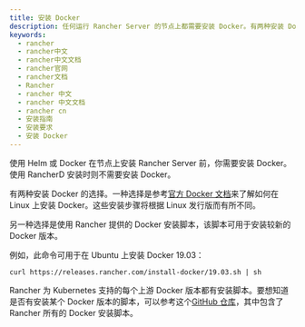 ```yaml
---
title: 安装 Docker
description: 任何运行 Rancher Server 的节点上都需要安装 Docker。有两种安装 Docker 的选择。一种选择是参考[官方 Docker 文档](https://docs.docker.com/install/)来了解如何在 Linux 上安装 Docker。这些安装步骤将根据 Linux 发行版而有所不同。另一种选择是使用 Rancher 提供的 Docker 安装脚本，该脚本可用于安装较新的 Docker 版本。
keywords:
  - rancher
  - rancher中文
  - rancher中文文档
  - rancher官网
  - rancher文档
  - Rancher
  - rancher 中文
  - rancher 中文文档
  - rancher cn
  - 安装指南
  - 安装要求
  - 安装 Docker
---
```


使用 Helm 或 Docker 在节点上安装 Rancher Server 前，你需要安装 Docker。使用 RancherD 安装时则不需要安装 Docker。

有两种安装 Docker 的选择。一种选择是参考[官方 Docker 文档](https://docs.docker.com/install/)来了解如何在 Linux 上安装 Docker。这些安装步骤将根据 Linux 发行版而有所不同。

另一种选择是使用 Rancher 提供的 Docker 安装脚本，该脚本可用于安装较新的 Docker 版本。

例如，此命令可用于在 Ubuntu 上安装 Docker 19.03：

```
curl https://releases.rancher.com/install-docker/19.03.sh | sh
```

Rancher 为 Kubernetes 支持的每个上游 Docker 版本都有安装脚本。要想知道是否有安装某个 Docker 版本的脚本，可以参考这个[GitHub 仓库](https://github.com/rancher/install-docker)，其中包含了 Rancher 所有的 Docker 安装脚本。
